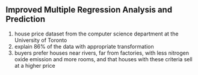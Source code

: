 ## Improved Multiple Regression Analysis and Prediction 
1. house price dataset from the computer science department at the University of Toronto
2. explain 86% of the data with appropriate transformation
3. buyers prefer houses near rivers, far from factories, with less nitrogen oxide emission and more rooms, and that houses with these criteria sell at a higher price
